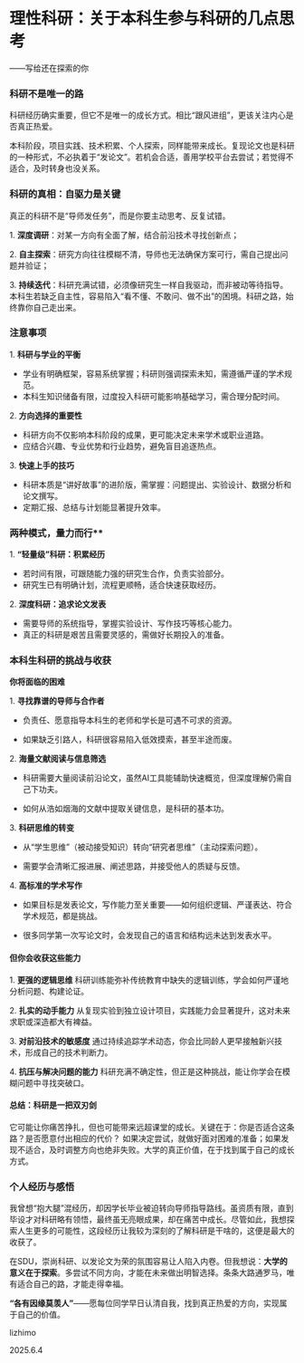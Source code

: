 # 理性科研：关于本科生参与科研的几点思考

——写给还在探索的你

### 科研不是唯一的路
科研经历确实重要，但它不是唯一的成长方式。相比“跟风进组”，更该关注内心是否真正热爱。

本科阶段，项目实践、技术积累、个人探索，同样能带来成长。复现论文也是科研的一种形式，不必执着于“发论文”。若机会合适，善用学校平台去尝试；若觉得不适合，及时转身也没关系。


### **科研的真相：自驱力是关键** &#x20;

真正的科研不是“导师发任务”，而是你要主动思考、反复试错。

1\. **深度调研**：对某一方向有全面了解，结合前沿技术寻找创新点； &#x20;

2\. **自主探索**：研究方向往往模糊不清，导师也无法确保方案可行，需自己提出问题并验证； &#x20;

3\. **持续迭代**：科研充满试错，必须像研究生一样自我驱动，而非被动等待指导。 &#x20;
本科生若缺乏自主性，容易陷入“看不懂、不敢问、做不出”的困境。科研之路，始终靠你自己走出来。


### **注意事项** &#x20;

1\. **科研与学业的平衡**   
- 学业有明确框架，容易系统掌握；科研则强调探索未知，需遵循严谨的学术规范。
- 本科生知识储备有限，过度投入科研可能影响基础学习，需合理分配时间。 &#x20;

2\. **方向选择的重要性**  
- 科研方向不仅影响本科阶段的成果，更可能决定未来学术或职业道路。
- 应结合兴趣、专业优势和行业趋势，避免盲目追逐热点。 &#x20;

3\. **快速上手的技巧**   
- 科研本质是“讲好故事”的进阶版，需掌握：问题提出、实验设计、数据分析和论文撰写。
- 定期汇报、总结与计划能显著提升效率。 &#x20;



### 两种模式，量力而行**

1\. **“轻量级”科研：积累经历**   
- 若时间有限，可跟随能力强的研究生合作，负责实验部分。
- 研究生已有明确计划，流程更顺畅，适合快速获取经历。 &#x20;

2\. **深度科研：追求论文发表**   
- 需要导师的系统指导，掌握实验设计、写作技巧等核心能力。
- 真正的科研是艰苦且需要灵感的，需做好长期投入的准备。 &#x20;



### **本科生科研的挑战与收获** &#x20;

**你将面临的困难** &#x20;

1\. **寻找靠谱的导师与合作者**  &#x20;

* 负责任、愿意指导本科生的老师和学长是可遇不可求的资源。

* 如果缺乏引路人，科研很容易陷入低效摸索，甚至半途而废。 &#x20;

2\. **海量文献阅读与信息筛选**  &#x20;

* 科研需要大量阅读前沿论文，虽然AI工具能辅助快速概览，但深度理解仍需自己下功夫。 &#x20;

* 如何从浩如烟海的文献中提取关键信息，是科研的基本功。 &#x20;

3\. **科研思维的转变**  &#x20;

* 从“学生思维”（被动接受知识）转向“研究者思维”（主动探索问题）。&#x20;

* 需要学会清晰汇报进展、阐述思路，并接受他人的质疑与反馈。 &#x20;

4\. **高标准的学术写作**  &#x20;

* 如果目标是发表论文，写作能力至关重要——如何组织逻辑、严谨表达、符合学术规范，都是挑战。  &#x20;

* 很多同学第一次写论文时，会发现自己的语言和结构远未达到发表水平。 &#x20;



#### **但你会收获这些能力** &#x20;

1\. **更强的逻辑思维**   科研训练能弥补传统教育中缺失的逻辑训练，学会如何严谨地分析问题、构建论证。 &#x20;

2\. **扎实的动手能力**   从复现实验到独立设计项目，实践能力会显著提升，这对未来求职或深造都大有裨益。 &#x20;

3\. **对前沿技术的敏感度**   通过持续追踪学术动态，你会比同龄人更早接触新兴技术，形成自己的技术判断力。 &#x20;

4\. **抗压与解决问题的能力**   科研充满不确定性，但正是这种挑战，能让你学会在模糊问题中寻找突破口。 &#x20;



#### **总结：科研是一把双刃剑** &#x20;

它可能让你痛苦挣扎，但也可能带来远超课堂的成长。关键在于：你是否适合这条路？是否愿意付出相应的代价？ 如果决定尝试，就做好面对困难的准备；如果发现不适合，及时调整方向也绝非失败。大学的真正价值，在于找到属于自己的成长方式。



### **个人经历与感悟** &#x20;

我曾想“抱大腿”混经历，却因学长毕业被迫转向导师指导路线。虽资质有限，直到毕设才对科研略有领悟，最终虽无亮眼成果，却在痛苦中成长。尽管如此，我想探索人生更多的可能性，这段经历让我较为深刻的了解科研是干啥的，这便是最大的收获了。 &#x20;

在SDU，崇尚科研、以发论文为荣的氛围容易让人陷入内卷。但我想说：**大学的意义在于探索**。多尝试不同方向，才能在未来做出明智选择。条条大路通罗马，唯有适合自己的路，才能走得幸福。&#x20;

**“各有因缘莫羡人”**——愿每位同学早日认清自我，找到真正热爱的方向，实现属于自己的价值。



lizhimo

2025.6.4
